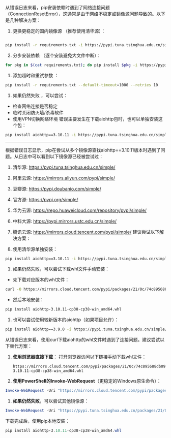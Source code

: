 从错误日志来看，pip安装依赖时遇到了网络连接问题（ConnectionResetError），这通常是由于网络不稳定或镜像源问题导致的。以下是几种解决方案：

1. 更换更稳定的国内镜像源 （推荐使用清华源）：
```bash

pip install -r requirements.txt -i https://pypi.tuna.tsinghua.edu.cn/simple/ --trusted-host pypi.tuna.tsinghua.edu.cn
```

2. 分步安装依赖 （逐个安装避免大文件中断）：
```bash
for pkg in $(cat requirements.txt); do pip install $pkg -i https://pypi.tuna.tsinghua.edu.cn/simple/; done
```

1. 添加超时和重试参数 ：
```bash
pip install -r requirements.txt --default-timeout=1000 --retries 10
```

1. 如果仍然失败 ，可以尝试：
- 检查网络连接是否稳定
- 临时关闭防火墙/杀毒软件
- 使用VPN切换网络环境
错误主要发生在下载aiohttp包时，也可以单独安装这个包：

```bash
pip install aiohttp==3.10.11 -i https://pypi.tuna.tsinghua.edu.cn/simple/
```


---
根据错误日志显示，pip在尝试从多个镜像源查找aiohttp==3.10.11版本时遇到了问题。从日志中可以看到以下镜像源已经被尝试过：

1. 清华源: https://pypi.tuna.tsinghua.edu.cn/simple/
2. 阿里云源: https://mirrors.aliyun.com/pypi/simple/
3. 豆瓣源: https://pypi.doubanio.com/simple/
4. 官方源: https://pypi.org/simple/
5. 华为云源: https://repo.huaweicloud.com/repository/pypi/simple/
6. 中科大源: https://pypi.mirrors.ustc.edu.cn/simple/
7. 腾讯云源: https://mirrors.cloud.tencent.com/pypi/simple/
建议尝试以下解决方案：

1. 使用清华源单独安装：
```bash
pip install aiohttp==3.10.11 -i https://pypi.tuna.tsinghua.edu.cn/simple/ --trusted-host pypi.tuna.tsinghua.edu.cn
```
1. 如果仍然失败，可以尝试下载whl文件手动安装：
- 先下载对应版本的whl文件：
```bash
curl -O https://mirrors.cloud.tencent.com/pypi/packages/21/0c/74c895688db09a2852056abf32d128991ec2fb41e5f57a1fe0928e15151c/aiohttp-3.10.11-cp38-cp38-win_amd64.whl
```

- 然后本地安装：
```bash
pip install aiohttp-3.10.11-cp38-cp38-win_amd64.whl
```
1. 也可以尝试使用较新版本的aiohttp（如果项目允许）：
```bash
pip install aiohttp==3.9.0 -i https://pypi.tuna.tsinghua.edu.cn/simple/
```

          
从错误日志来看，使用curl下载aiohttp的whl文件时遇到了连接问题。建议尝试以下替代方案：

1. **使用浏览器直接下载**：
   打开浏览器访问以下链接手动下载whl文件：
   ```
   https://mirrors.cloud.tencent.com/pypi/packages/21/0c/74c895688db09a2852056abf32d128991ec2fb41e5f57a1fe0928e15151c/aiohttp-3.10.11-cp38-cp38-win_amd64.whl
   ```

2. **使用PowerShell的Invoke-WebRequest**（更稳定的Windows原生命令）：
```powershell
Invoke-WebRequest -Uri "https://mirrors.cloud.tencent.com/pypi/packages/21/0c/74c895688db09a2852056abf32d128991ec2fb41e5f57a1fe0928e15151c/aiohttp-3.10.11-cp38-cp38-win_amd64.whl" -OutFile "aiohttp-3.10.11-cp38-cp38-win_amd64.whl"
```

1. **如果仍然失败**，可以尝试其他镜像源：
```powershell
Invoke-WebRequest -Uri "https://pypi.tuna.tsinghua.edu.cn/packages/21/0c/74c895688db09a2852056abf32d128991ec2fb41e5f57a1fe0928e15151c/aiohttp-3.10.11-cp38-cp38-win_amd64.whl" -OutFile "aiohttp-3.10.11-cp38-cp38-win_amd64.whl"
```

下载完成后，使用pip本地安装：
```powershell
pip install aiohttp-3.10.11-cp38-cp38-win_amd64.whl
```

        